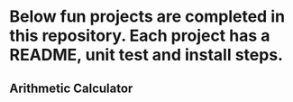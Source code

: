 # Below fun projects are completed in this repository. Each project has a README, unit test and install steps.

## Arithmetic Calculator
